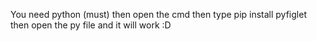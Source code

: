 You need python (must)
then open the cmd
then type
pip install pyfiglet
then open the py file 
and it will work :D
